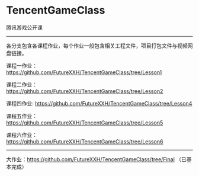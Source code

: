 # TencentGameClass
腾讯游戏公开课

-------
各分支包含各课程作业，每个作业一般包含相关工程文件，项目打包文件与视频网盘链接。


课程一作业：https://github.com/FutureXXH/TencentGameClass/tree/Lesson1

课程二作业：https://github.com/FutureXXH/TencentGameClass/tree/Lesson2

课程四作业: https://github.com/FutureXXH/TencentGameClass/tree/Lesson4

课程五作业：https://github.com/FutureXXH/TencentGameClass/tree/Lesson5

课程六作业：https://github.com/FutureXXH/TencentGameClass/tree/Lesson6

-------

大作业：https://github.com/FutureXXH/TencentGameClass/tree/Final （已基本完成）
